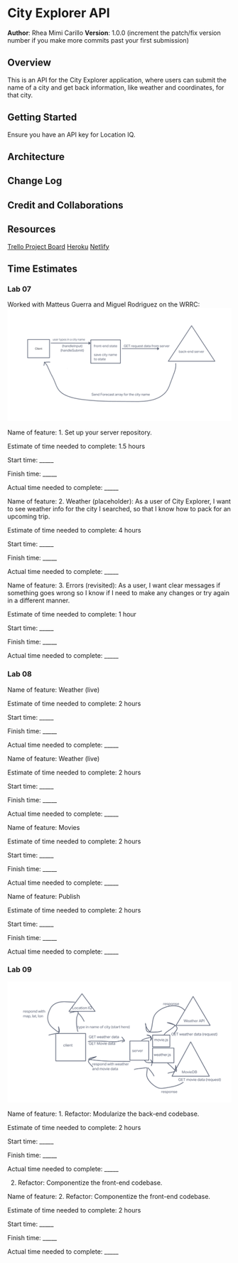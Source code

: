 # City Explorer API

**Author**: Rhea Mimi Carillo
**Version**: 1.0.0 (increment the patch/fix version number if you make more commits past your first submission)

## Overview

This is an API for the City Explorer application, where users can submit the name of a city and get back information, like weather and coordinates, for that city.

## Getting Started

Ensure you have an API key for Location IQ.

## Architecture
<!-- Provide a detailed description of the application design. What technologies (languages, libraries, etc) you're using, and any other relevant design information. -->

## Change Log
<!-- Use this area to document the iterative changes made to your application as each feature is successfully implemented. Use time stamps. Here's an example:

01-01-2001 4:59pm - Application now has a fully-functional express server, with a GET route for the location resource. -->

## Credit and Collaborations



## Resources

[Trello Project Board](https://trello.com/b/tUrvDmrE/city-explorer)
[Heroku](https://dashboard.heroku.com/apps/rhea-city-explorer-api/deploy/github)
[Netlify](https://app.netlify.com/sites/rhea-city-explorer/overview)


## Time Estimates

### Lab 07

Worked with Matteus Guerra and Miguel Rodriguez on the WRRC:
![Lab 07 WRRC](./images/lab07_wrrc.png?raw=true "Lab 07 WRRC")

Name of feature: 1. Set up your server repository.

Estimate of time needed to complete: 1.5 hours

Start time: _____

Finish time: _____

Actual time needed to complete: _____


Name of feature: 2. Weather (placeholder): As a user of City Explorer, I want to see weather info for the city I searched, so that I know how to pack for an upcoming trip.

Estimate of time needed to complete: 4 hours

Start time: _____

Finish time: _____

Actual time needed to complete: _____


Name of feature: 3. Errors (revisited): As a user, I want clear messages if something goes wrong so I know if I need to make any changes or try again in a different manner.

Estimate of time needed to complete: 1 hour

Start time: _____

Finish time: _____

Actual time needed to complete: _____

### Lab 08

Name of feature: Weather (live)

Estimate of time needed to complete: 2 hours

Start time: _____

Finish time: _____

Actual time needed to complete: _____

Name of feature: Weather (live)

Estimate of time needed to complete: 2 hours

Start time: _____

Finish time: _____

Actual time needed to complete: _____


Name of feature: Movies

Estimate of time needed to complete: 2 hours

Start time: _____

Finish time: _____

Actual time needed to complete: _____


Name of feature: Publish

Estimate of time needed to complete: 2 hours

Start time: _____

Finish time: _____

Actual time needed to complete: _____


### Lab 09

![Lab 09 WRRC (Worked with Brook Heck)](./images/lab_09_WRRC.png?raw=true "Lab 09 WRRC")

Name of feature: 1. Refactor: Modularize the back-end codebase.

Estimate of time needed to complete: 2 hours

Start time: _____

Finish time: _____

Actual time needed to complete: _____

2. Refactor: Componentize the front-end codebase.

Name of feature: 2. Refactor: Componentize the front-end codebase.

Estimate of time needed to complete: 2 hours

Start time: _____

Finish time: _____

Actual time needed to complete: _____
